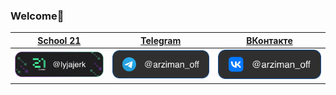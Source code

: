 ### Welcome👋


| [School 21](#) | [Telegram](https://t.me/arziman_off) | [ВКонтакте](https://vk.com/arziman_off) |
|--------|--------|--------|
| ![School 21](https://github.com/ArzimanOff/ArzimanOff/blob/main/s21_me.svg) | ![Telegram](https://github.com/ArzimanOff/ArzimanOff/blob/main/tg_me.svg) | ![ВКонтакте](https://github.com/ArzimanOff/ArzimanOff/blob/main/vk_me.svg) |
